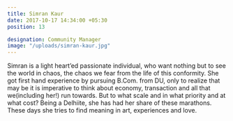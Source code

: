 ```yaml
---
title: Simran Kaur
date: 2017-10-17 14:34:00 +05:30
position: 13

designation: Community Manager
image: "/uploads/simran-kaur.jpg"
---
```


Simran is a light heart’ed passionate individual, who want nothing but to see the world in chaos, the chaos we fear from the life of this conformity.
She got first hand experience by pursuing B.Com. from DU, only to realize that may be it is imperative to think about economy, transaction and all that we(including her!) run towards. But to what scale and in what priority and at what cost? Being a Delhiite, she has had her share of these marathons. These days she tries to find meaning in art, experiences and love.
